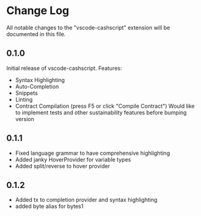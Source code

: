 # Change Log

All notable changes to the "vscode-cashscript" extension will be documented in this file.

## 0.1.0
Initial release of vscode-cashscript. Features:
- Syntax Highlighting
- Auto-Completion
- Snippets
- Linting
- Contract Compilation (press F5 or click "Compile Contract")
Would like to implement tests and other sustainability features before bumping version

## 0.1.1
- Fixed language grammar to have comprehensive highlighting
- Added janky HoverProvider for variable types
- Added split/reverse to hover provider

## 0.1.2
- Added tx to completion provider and syntax highlighting
- added byte alias for bytes1
